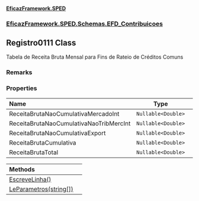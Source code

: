 #### [EficazFramework.SPED](EficazFrameworkSPED.md 'EficazFramework SPED')
### [EficazFramework.SPED.Schemas.EFD_Contribuicoes](EficazFramework.SPED.Schemas.EFD_Contribuicoes.md 'EficazFramework.SPED.Schemas.EFD_Contribuicoes')

## Registro0111 Class

Tabela de Receita Bruta Mensal para Fins de Rateio de Créditos Comuns

### Remarks
### Properties

| Name | Type | |
| :--- | :---: | :--- |
| ReceitaBrutaNaoCumulativaMercadoInt | `Nullable<Double>` |  |
| ReceitaBrutaNaoCumulativaNaoTribMercInt | `Nullable<Double>` |  |
| ReceitaBrutaNaoCumulativaExport | `Nullable<Double>` |  |
| ReceitaBrutaCumulativa | `Nullable<Double>` |  |
| ReceitaBrutaTotal | `Nullable<Double>` |  |

| Methods | |
| :--- | :--- |
| [EscreveLinha()](EficazFramework.SPED.Schemas.EFD_Contribuicoes/Registro0111/EscreveLinha().md 'EficazFramework.SPED.Schemas.EFD_Contribuicoes.Registro0111.EscreveLinha()') | |
| [LeParametros(string[])](EficazFramework.SPED.Schemas.EFD_Contribuicoes/Registro0111/LeParametros(string[]).md 'EficazFramework.SPED.Schemas.EFD_Contribuicoes.Registro0111.LeParametros(string[])') | |
